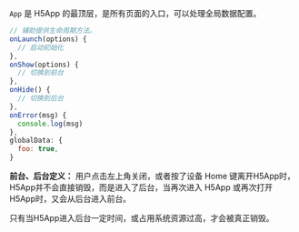 `App` 是 H5App 的最顶层，是所有页面的入口，可以处理全局数据配置。

```js
// 辅助提供生命周期方法。
onLaunch(options) {
  // 启动初始化
},
onShow(options) {
  // 切换到前台
},
onHide() {
  // 切换到后台
},
onError(msg) {
  console.log(msg)
},
globalData: {
  foo: true,
}
```

**前台、后台定义：** 用户点击左上角关闭，或者按了设备 Home 键离开H5App时，H5App并不会直接销毁，而是进入了后台，当再次进入 H5App 或再次打开H5App时，又会从后台进入前台。

只有当H5App进入后台一定时间，或占用系统资源过高，才会被真正销毁。
